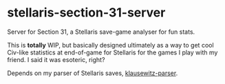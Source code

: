 # stellaris-section-31-server

Server for Section 31, a Stellaris save-game analyser for fun stats.

This is **totally** WIP, but basically designed ultimately as a way to get cool Civ-like statistics at end-of-game for Stellaris
for the games I play with my friend. I said it was esoteric, right?

Depends on my parser of Stellaris saves, [klausewitz-parser](https://github.com/rikbrown/klausewitz-parser).
